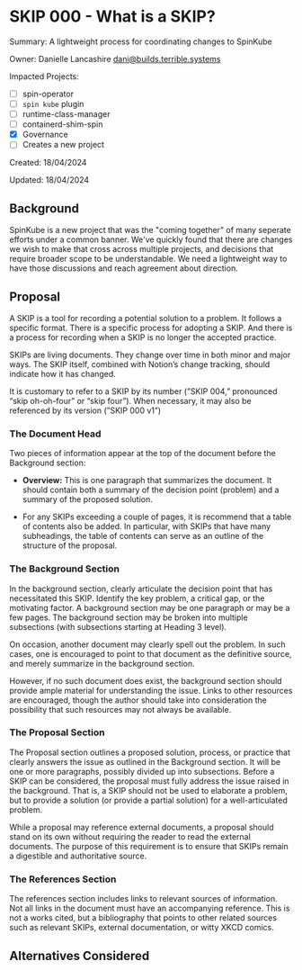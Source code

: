 # SKIP 000 - What is a SKIP?

Summary: A lightweight process for coordinating changes to SpinKube 

Owner: Danielle Lancashire <dani@builds.terrible.systems> 

Impacted Projects:

- [ ] spin-operator
- [ ] `spin kube` plugin
- [ ] runtime-class-manager
- [ ] containerd-shim-spin
- [x] Governance
- [ ] Creates a new project

Created: 18/04/2024

Updated: 18/04/2024 

## Background

SpinKube is a new project that was the "coming together" of many seperate
efforts under a common banner. We've quickly found that there are changes we
wish to make that cross across multiple projects, and decisions that require
broader scope to be understandable. We need a lightweight way to have those
discussions and reach agreement about direction.

## Proposal

A SKIP is a tool for recording a potential solution to a problem. It follows a
specific format. There is a specific process for adopting a SKIP. And there is
a process for recording when a SKIP is no longer the accepted practice.

SKIPs are living documents. They change over time in both minor and major ways.
The SKIP itself, combined with Notion’s change tracking, should indicate how it
has changed.

It is customary to refer to a SKIP by its number (”SKIP 004,” pronounced “skip
oh-oh-four” or “skip four”). When necessary, it may also be referenced by its
version (”SKIP 000 v1”) 

### The Document Head

Two pieces of information appear at the top of the document before the
Background section:

- **Overview:** This is one paragraph that summarizes the document. It should
                contain both a summary of the decision point (problem) and a
                summary of the proposed solution. 

- For any SKIPs exceeding a couple of pages, it is recommend that a table of
  contents also be added. In particular, with SKIPs that have many subheadings,
  the table of contents can serve as an outline of the structure of the proposal. 

### The Background Section

In the background section, clearly articulate the decision point that has
necessitated this SKIP. Identify the key problem, a critical gap, or the
motivating factor. A background section may be one paragraph or may be a few pages.
The background section may be broken into multiple subsections (with subsections
starting at Heading 3 level).

On occasion, another document may clearly spell out the problem. In such cases,
one is encouraged to point to that document as the definitive source, and merely
summarize in the background section.

However, if no such document does exist, the background section should provide
ample material for understanding the issue. Links to other resources are
encouraged, though the author should take into consideration the possibility
that such resources may not always be available.

### The Proposal Section

The Proposal section outlines a proposed solution, process, or practice that
clearly answers the issue as outlined in the Background section. It will be one
or more paragraphs, possibly divided up into subsections. Before a SKIP can be
considered, the proposal must fully address the issue raised in the background.
That is, a SKIP should not be used to elaborate a problem, but to provide a
solution (or provide a partial solution) for a well-articulated problem.

While a proposal may reference external documents, a proposal should stand on
its own without requiring the reader to read the external documents. The purpose
of this requirement is to ensure that SKIPs remain a digestible and
authoritative source.

### The References Section

The references section includes links to relevant sources of information.
Not all links in the document must have an accompanying reference. This is not
a works cited, but a bibliography that points to other related sources such as
relevant SKIPs, external documentation, or witty XKCD comics.

## Alternatives Considered

